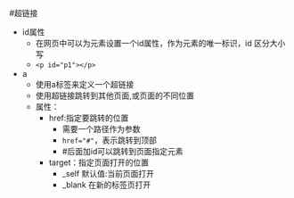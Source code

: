 #超链接
- id属性
  - 在网页中可以为元素设置一个id属性，作为元素的唯一标识，id 区分大小写
  - `<p id="p1"></p>`
- a
  - 使用a标签来定义一个超链接
  - 使用超链接跳转到其他页面,或页面的不同位置
  - 属性：
    - href:指定要跳转的位置
      - 需要一个路径作为参数
      - `href="#"`，表示跳转到顶部
      - #后面加id可以跳转到页面指定元素
    - target：指定页面打开的位置
      - _self 默认值:当前页面打开
      - _blank 在新的标签页打开